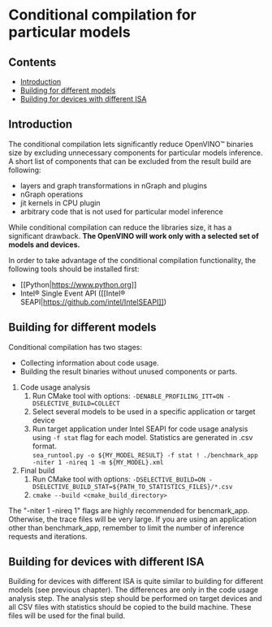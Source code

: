 # Conditional compilation for particular models

## Contents

- [Introduction](#introduction)
- [Building for different models](#building-for-different-models)
- [Building for devices with different ISA](#building-for-different-isa)

## Introduction

The conditional compilation lets significantly reduce OpenVINO™ binaries size
by excluding unnecessary components for particular models inference.
A short list of components that can be excluded from the result build are following:
* layers and graph transformations in nGraph and plugins
* nGraph operations
* jit kernels in CPU plugin
* arbitrary code that is not used for particular model inference

While conditional compilation can reduce the libraries size, it has a significant drawback. **The OpenVINO will work only with a selected set of models and devices.**

In order to take advantage of the conditional compilation functionality, the following tools should be installed first:
* [[Python|https://www.python.org]]
* Intel® Single Event API ([[Intel® SEAPI|https://github.com/intel/IntelSEAPI]])

## Building for different models

Conditional compilation has two stages:
* Collecting information about code usage.
* Building the result binaries without unused components or parts.

1. Code usage analysis
    1. Run CMake tool with options: `-DENABLE_PROFILING_ITT=ON -DSELECTIVE_BUILD=COLLECT`
    2. Select several models to be used in a specific application or target device
    3. Run target application under Intel SEAPI for code usage analysis using `-f stat` flag for each model. Statistics are generated in .csv format.  
`sea_runtool.py -o ${MY_MODEL_RESULT} -f stat ! ./benchmark_app -niter 1 -nireq 1 -m ${MY_MODEL}.xml`
2. Final build
    1. Run CMake tool with options: `-DSELECTIVE_BUILD=ON -DSELECTIVE_BUILD_STAT=${PATH_TO_STATISTICS_FILES}/*.csv`
    2. `cmake --build <cmake_build_directory>`

The "-niter 1 -nireq 1" flags are highly recommended for bencmark_app. Otherwise, the trace files will be very large.
If you are using an application other than benchmark_app, remember to limit the number of inference requests and iterations.

## Building for devices with different ISA

Building for devices with different ISA is quite similar to building for different models (see previous chapter).
The differences are only in the code usage analysis step. The analysis step should be performed on target devices and all CSV files with statistics should be copied to the build machine. These files will be used for the final build.


